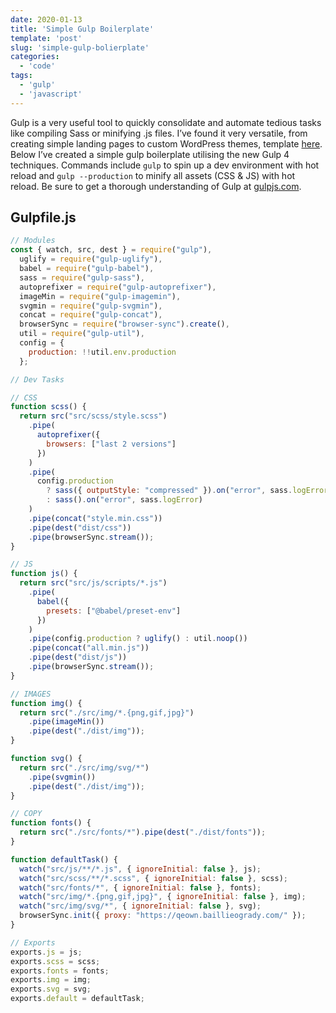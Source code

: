 ```yaml
---
date: 2020-01-13
title: 'Simple Gulp Boilerplate'
template: 'post'
slug: 'simple-gulp-bolierplate'
categories:
  - 'code'
tags:
  - 'gulp'
  - 'javascript'
---
```

<div>

Gulp is a very useful tool to quickly consolidate and automate tedious tasks like compiling Sass or minifying .js files. I’ve found it very versatile, from creating simple landing pages to custom WordPress themes, template [here](https://github.com/baillieogrady/gulp-wp). Below I’ve created a simple gulp boilerplate utilising the new Gulp 4 techniques. Commands include `gulp` to spin up a dev environment with hot reload and `gulp --production` to minify all assets (CSS & JS) with hot reload. Be sure to get a thorough understanding of Gulp at [gulpjs.com](https://gulpjs.com/).

## Gulpfile.js
```javascript
// Modules
const { watch, src, dest } = require("gulp"),
  uglify = require("gulp-uglify"),
  babel = require("gulp-babel"),
  sass = require("gulp-sass"),
  autoprefixer = require("gulp-autoprefixer"),
  imageMin = require("gulp-imagemin"),
  svgmin = require("gulp-svgmin"),
  concat = require("gulp-concat"),
  browserSync = require("browser-sync").create(),
  util = require("gulp-util"),
  config = {
    production: !!util.env.production
  };

// Dev Tasks

// CSS
function scss() {
  return src("src/scss/style.scss")
    .pipe(
      autoprefixer({
        browsers: ["last 2 versions"]
      })
    )
    .pipe(
      config.production
        ? sass({ outputStyle: "compressed" }).on("error", sass.logError)
        : sass().on("error", sass.logError)
    )
    .pipe(concat("style.min.css"))
    .pipe(dest("dist/css"))
    .pipe(browserSync.stream());
}

// JS
function js() {
  return src("src/js/scripts/*.js")
    .pipe(
      babel({
        presets: ["@babel/preset-env"]
      })
    )
    .pipe(config.production ? uglify() : util.noop())
    .pipe(concat("all.min.js"))
    .pipe(dest("dist/js"))
    .pipe(browserSync.stream());
}

// IMAGES
function img() {
  return src("./src/img/*.{png,gif,jpg}")
    .pipe(imageMin())
    .pipe(dest("./dist/img"));
}

function svg() {
  return src("./src/img/svg/*")
    .pipe(svgmin())
    .pipe(dest("./dist/img"));
}

// COPY
function fonts() {
  return src("./src/fonts/*").pipe(dest("./dist/fonts"));
}

function defaultTask() {
  watch("src/js/**/*.js", { ignoreInitial: false }, js);
  watch("src/scss/**/*.scss", { ignoreInitial: false }, scss);
  watch("src/fonts/*", { ignoreInitial: false }, fonts);
  watch("src/img/*.{png,gif,jpg}", { ignoreInitial: false }, img);
  watch("src/img/svg/*", { ignoreInitial: false }, svg);
  browserSync.init({ proxy: "https://qeown.baillieogrady.com/" });
}

// Exports
exports.js = js;
exports.scss = scss;
exports.fonts = fonts;
exports.img = img;
exports.svg = svg;
exports.default = defaultTask;
```